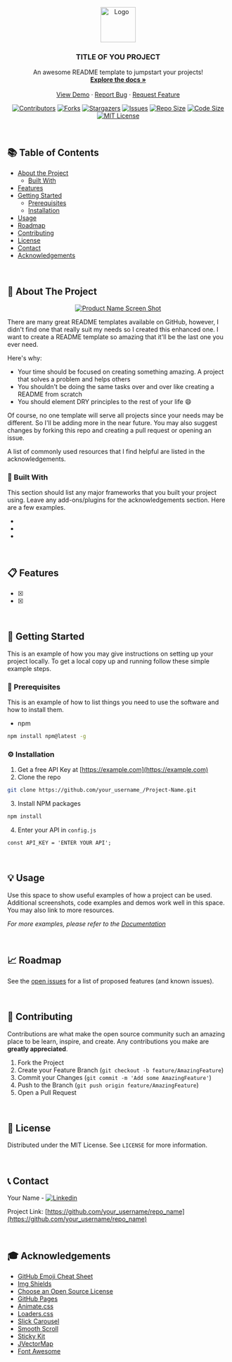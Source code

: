 <!--
*** Thanks for checking out this README Template. If you have a suggestion that would
*** make this better, please fork the repo and create a pull request or simply open
*** an issue with the tag "enhancement".
*** Thanks again! Now go create something AMAZING! :D
***
***
***
*** To avoid retyping too much info. Do a search and replace for the following:
*** github_username, repo, twitter_handle, email
-->

<!-- PROJECT LOGO -->
<p align="center">
  <a href="https://github.com/<github_username>/<repo>">
    <img src="images/logo.png" alt="Logo" width="80" height="80">
  </a>

  <h3 align="center">TITLE OF YOU PROJECT</h3>

  <p align="center">
    An awesome README template to jumpstart your projects!
    <br />
    <a href="https://github.com/<github_username>/<repo>"><strong>Explore the docs »</strong></a>
    <br />
    <br />
    <a href="https://github.com/<github_username>/<repo>">View Demo</a>
    ·
    <a href="https://github.com/<github_username>/<repo>/issues">Report Bug</a>
    ·
    <a href="https://github.com/<github_username>/<repo>/issues">Request Feature</a>
  </p>
</p>

<!-- PROJECT SHIELDS -->
<!--
*** I'm using markdown "reference style" links for readability.
*** Reference links are enclosed in brackets [ ] instead of parentheses ( ).
*** See the bottom of this document for the declaration of the reference variables
*** for contributors-url, forks-url, etc. This is an optional, concise syntax you may use.
*** https://www.markdownguide.org/basic-syntax/#reference-style-links
-->
<div align="center">

  [![Contributors][contributors-shield]][contributors-url]
  [![Forks][forks-shield]][forks-url]
  [![Stargazers][stars-shield]][stars-url]
  [![Issues][issues-shield]][issues-url]
  [![Repo Size][repo-size-shield]][repo-size-url]
  [![Code Size][code-size-shield]][code-size-url]
  [![MIT License][license-shield]][license-url]

</div>
<br />

<!-- TABLE OF CONTENTS -->
<h2>📚 Table of Contents</h2>

* [About the Project](#about-the-project)
  * [Built With](#built-with)
* [Features](#features)
* [Getting Started](#getting-started)
  * [Prerequisites](#prerequisites)
  * [Installation](#installation)
* [Usage](#usage)
* [Roadmap](#roadmap)
* [Contributing](#contributing)
* [License](#license)
* [Contact](#contact)
* [Acknowledgements](#acknowledgements)

<br />

<!-- ABOUT THE PROJECT -->
<h2 id="about-the-project">📖 About The Project</h2>

<div align="center">

  [![Product Name Screen Shot][product-screenshot]](https://example.com)

</div>

There are many great README templates available on GitHub, however, I didn't find one that really suit my needs so I created this enhanced one. I want to create a README template so amazing that it'll be the last one you ever need.

Here's why:
* Your time should be focused on creating something amazing. A project that solves a problem and helps others
* You shouldn't be doing the same tasks over and over like creating a README from scratch
* You should element DRY principles to the rest of your life :smile:

Of course, no one template will serve all projects since your needs may be different. So I'll be adding more in the near future. You may also suggest changes by forking this repo and creating a pull request or opening an issue.

A list of commonly used resources that I find helpful are listed in the acknowledgements.

<h3 id="built-with">🔧 Built With</h3>

This section should list any major frameworks that you built your project using. Leave any add-ons/plugins for the acknowledgements section. Here are a few examples.

* []()
* []()
* []()

<br />

<!-- FEATURES -->
<h2 id="features">📋 Features</h2>

- [x] 
- [x] 

<br />

<!-- GETTING STARTED -->
<h2 id="getting-started">🚀 Getting Started</h2>

This is an example of how you may give instructions on setting up your project locally.
To get a local copy up and running follow these simple example steps.

<h3 id="prerequisites">📝 Prerequisites</h3>

This is an example of how to list things you need to use the software and how to install them.
* npm
```sh
npm install npm@latest -g
```
<h3 id="installation">⚙️ Installation</h3>

1. Get a free API Key at [https://example.com](https://example.com)
2. Clone the repo
```sh
git clone https://github.com/your_username_/Project-Name.git
```
3. Install NPM packages
```sh
npm install
```
4. Enter your API in `config.js`
```JS
const API_KEY = 'ENTER YOUR API';
```

<br />

<!-- USAGE EXAMPLES -->
<h2 id="usage">💡 Usage</h2>

Use this space to show useful examples of how a project can be used. Additional screenshots, code examples and demos work well in this space. You may also link to more resources.

_For more examples, please refer to the [Documentation](https://example.com)_

<br />

<!-- ROADMAP -->
<h2 id="roadmap">📈 Roadmap</h2>

See the [open issues](https://github.com/<github_username>/<repo>/issues) for a list of proposed features (and known issues).

<br />

<!-- CONTRIBUTING -->
<h2 id="contributing">🔗 Contributing</h2>

Contributions are what make the open source community such an amazing place to be learn, inspire, and create. Any contributions you make are **greatly appreciated**.

1. Fork the Project
2. Create your Feature Branch (`git checkout -b feature/AmazingFeature`)
3. Commit your Changes (`git commit -m 'Add some AmazingFeature'`)
4. Push to the Branch (`git push origin feature/AmazingFeature`)
5. Open a Pull Request

<br />

<!-- LICENSE -->
<h2 id="license">📜 License</h2>

Distributed under the MIT License. See `LICENSE` for more information.

<br />

<!-- CONTACT -->
<h2 id="contact">📞 Contact</h2>

Your Name - [![Linkedin][linkedin-shield]][linkedin-url]

Project Link: [https://github.com/your_username/repo_name](https://github.com/your_username/repo_name)

<br />

<!-- ACKNOWLEDGEMENTS -->
<h2 id="acknowledgements">🎓 Acknowledgements</h2>

* [GitHub Emoji Cheat Sheet](https://www.webpagefx.com/tools/emoji-cheat-sheet)
* [Img Shields](https://shields.io)
* [Choose an Open Source License](https://choosealicense.com)
* [GitHub Pages](https://pages.github.com)
* [Animate.css](https://daneden.github.io/animate.css)
* [Loaders.css](https://connoratherton.com/loaders)
* [Slick Carousel](https://kenwheeler.github.io/slick)
* [Smooth Scroll](https://github.com/cferdinandi/smooth-scroll)
* [Sticky Kit](http://leafo.net/sticky-kit)
* [JVectorMap](http://jvectormap.com)
* [Font Awesome](https://fontawesome.com)

<!-- MARKDOWN LINKS & IMAGES -->
<!-- https://www.markdownguide.org/basic-syntax/#reference-style-links -->
[contributors-shield]: https://img.shields.io/github/contributors/<github_username>/<repo>.svg?style=flat
[contributors-url]: https://github.com/<github_username>/<repo>/graphs/contributors
[forks-shield]: https://img.shields.io/github/forks/<github_username>/<repo>.svg?style=flat
[forks-url]: https://github.com/<github_username>/<repo>/network/members
[stars-shield]: https://img.shields.io/github/stars/<github_username>/<repo>.svg?style=flat
[stars-url]: https://github.com/<github_username>/<repo>/stargazers
[issues-shield]: https://img.shields.io/github/issues/<github_username>/<repo>.svg?style=flat
[issues-url]: https://github.com/<github_username>/<repo>/issues
[license-shield]: https://img.shields.io/github/license/<github_username>/<repo>.svg?style=flat
[license-url]: https://github.com/<github_username>/<repo>/blob/master/LICENSE.txt
[repo-size-shield]: https://img.shields.io/github/repo-size/<github_username>/<repo>.svg?style=flat
[repo-size-url]: https://github.com/<github_username>/<repo>
[code-size-shield]: https://img.shields.io/github/languages/code-size/<github_username>/<repo>
[code-size-url]: https://github.com/<github_username>/<repo>
[linkedin-shield]: https://img.shields.io/badge/-LinkedIn-black.svg?style=flat&logo=linkedin&colorB=0077b4
[linkedin-url]: https://www.linkedin.com/in/<github_username>
[product-screenshot]: images/screenshot.png
